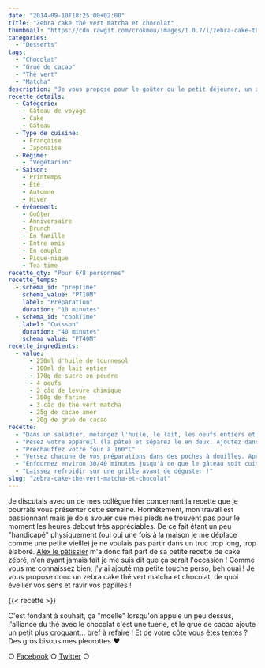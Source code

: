 ```yaml
---
date: "2014-09-10T18:25:00+02:00"
title: "Zebra cake thé vert matcha et chocolat"
thumbnail: "https://cdn.rawgit.com/crokmou/images/1.0.7/i/zebra-cake-the-matcha-chocolat-grue-2.jpg"
categories:
  - "Desserts"
tags:
  - "Chocolat"
  - "Grué de cacao"
  - "Thé vert"
  - "Matcha"
description: "Je vous propose pour le goûter ou le petit déjeuner, un zebra cake thé vert matcha et chocolat, de quoi éveiller vos sens et ravir vos papilles !"
recette_details:
  - Catégorie:
    - Gâteau de voyage
    - Cake
    - Gâteau
  - Type de cuisine:
    - Française
    - Japonaise
  - Régime:
    - "Végétarien"
  - Saison:
    - Printemps
    - Été
    - Automne
    - Hiver
  - évènement:
    - Goûter
    - Anniversaire
    - Brunch
    - En famille
    - Entre amis
    - En couple
    - Pique-nique
    - Tea time
recette_qty: "Pour 6/8 personnes"
recette_temps:
  - schema_id: "prepTime"
    schema_value: "PT10M"
    label: "Préparation"
    duration: "10 minutes"
  - schema_id: "cookTime"
    label: "Cuisson"
    duration: "40 minutes"
    schema_value: "PT40M"
recette_ingredients:
  - value:
      - 250ml d'huile de tournesol
      - 100ml de lait entier
      - 170g de sucre en poudre
      - 4 oeufs
      - 2 càc de levure chimique
      - 300g de farine
      - 3 càc de thé vert matcha
      - 25g de cacao amer
      - 20g de grué de cacao
recette:
  - "Dans un saladier, mélangez l'huile, le lait, les oeufs entiers et le sucre. Fouettez bien le tout. Ajoutez ensuite la levure chimique et mélangez de nouveau."
  - "Pesez votre appareil (la pâte) et séparez le en deux. Ajoutez dans l'un, 175g de farine et le thé vert matcha et dans l'autre 125g de farine, le cacao et le grué. Mélangez chaque pâte correctement afin que les préparations soient homogènes."
  - "Préchauffez votre four à 160°C"
  - "Versez chacune de vos préparations dans des poches à douilles. Après avoir beurré et fariné votre moule à cake, versez un peu de pâte matcha au centre de celui-ci à l'aide de votre poche à douille. Ajoutez ensuite, par dessus la pâte matcha, un petit peu de pâte chocolat. Répétez ainsi l'opération jusqu'à ce que vous n'ayez plus de pâte, le tout va s'étaler dans le moule au fur et à mesure que vous superposez les couches, c'est ainsi que vous aurez un beau marbré !"
  - "Enfournez environ 30/40 minutes jusqu'à ce que le gâteau soit cuit mais encore moelleux. Pour vérifier sa cuisson, piquez votre couteau au centre à l'aide d'un couteau, la lame doit ressortir humide mais sans pâte."
  - "Laissez refroidir sur une grille avant de déguster !"
slug: "zebra-cake-the-vert-matcha-et-chocolat"
---
```


Je discutais avec un de mes collègue hier concernant la recette que je pourrais vous présenter cette semaine. Honnêtement, mon travail est passionnant mais je dois avouer que mes pieds ne trouvent pas pour le moment les heures debout très appréciables. De ce fait étant un peu "handicapé" physiquement (oui oui une fois à la maison je me déplace comme une petite vieille) je ne voulais pas partir dans un truc trop long, trop élaboré. [Alex le pâtissier](https://www.facebook.com/patisseriebyalex) m'a donc fait part de sa petite recette de cake zébré, n'en ayant jamais fait je me suis dit que ça serait l'occasion ! Comme vous me connaissez bien, j'y ai ajouté ma petite touche perso, beh ouai ! Je vous propose donc un zebra cake thé vert matcha et chocolat, de quoi éveiller vos sens et ravir vos papilles !

{{< recette >}}

C'est fondant à souhait, ça "moelle" lorsqu'on appuie un peu dessus, l'alliance du thé avec le chocolat c'est une tuerie, et le grué de cacao ajoute un petit plus croquant... bref à refaire ! Et de votre côté vous êtes tentés ? Des gros bisous mes pleurottes ❤

○ [Facebook](https://www.facebook.com/crokmou.blog) ○ [Twitter](https://twitter.com/Crokmou) ○
